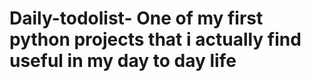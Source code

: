 # Daily-todolist- One of my first python projects that i actually find useful in my day to day life
